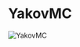 # YakovMC

![YakovMC](https://drive.google.com/uc?export=view&id=1zmC2S7YdURsSjFewS8yDoX8cJyPfjko4)


